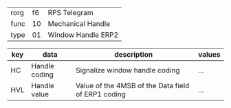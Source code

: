 
|    |   |   |
| -- | - | - |
| rorg | f6 | RPS Telegram |
| func | 10 | Mechanical Handle |
| type | 01 | Window Handle ERP2 |

| key | data | description | values |
| --- | --- | --- | --- |
  | HC | Handle coding | Signalize window handle coding | ... | 
| HVL | Handle value | Value of the 4MSB of the Data field of ERP1 coding | ... | 

  